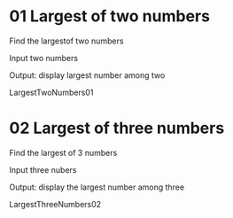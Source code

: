 # 01 Largest of two numbers

Find the largestof two numbers

Input two numbers

Output: display largest number among two

LargestTwoNumbers01

# 02 Largest of three numbers

Find the largest of 3 numbers

Input three nubers

Output: display the largest number among three

LargestThreeNumbers02


